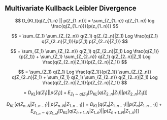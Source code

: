 ## Multivariate Kullback Leibler Divergence

$$
D_{KL}[q(Z_{1..n} || p(Z_{1..n})] = \sum_{Z_{1..n}} q(Z_{1..n}) log \frac{q(Z_{1..n})}{p(z_{1..n})}
$$

$$
= \sum_{Z_1} \sum_{Z_{2..n}} q(Z_1) q(Z_{2..n}|Z_1) Log \frac{q(Z_1) q(Z_{2..n}|Z_1)}{p(Z_1) p(Z_{2..n}|Z_1)}
$$

$$
= \sum_{Z_1} \sum_{Z_{2..n}} q(Z_1) q(Z_{2..n}|Z_1) Log \frac{q(Z_1)}{p(Z_1)} + \sum_{Z_1} \sum_{Z_{2..n}} q(Z_1) q(Z_{2..n}|Z_1) Log \frac{q(Z_{2..n}|Z_1)}{p(Z_{2..n}|Z_1)}
$$

$$
= \sum_{Z_1} q(Z_1) Log \frac{q(Z_1)}{p(Z_1)} \sum_{Z_{2..n}} q(Z_{2..n}|Z_1) + \sum_{Z_1} q(Z_1) \sum_{Z_{2..n}} q(Z_{2..n}|Z_1) Log \frac{q(Z_{2..n}|Z_1)}{p(Z_{2..n}|Z_1)}
$$

$$
= D_{KL}[q(Z_1)||p(Z_1)] + E_{Z_1 \sim q(Z_1)}[ D_{KL}[q(Z_{2..n}|Z_1)||p(Z_{2..n}|Z_1)] ]
$$

$$
D_{KL}[q(Z_{n..N}|Z_{1..n-1}) || p(Z_{n..N}|Z_{1..n-1})] = D_{KL}[q(Z_n|Z_{1..n-1})||p(Z_n|Z_{1..n-1})] + E_{Z_{1..n} \sim q(Z_{1..n})}[ D_{KL}[q(Z_{n+1..N}|Z_{1..n})||p(Z_{n+1..N}|Z_{1..n})] ]
$$
